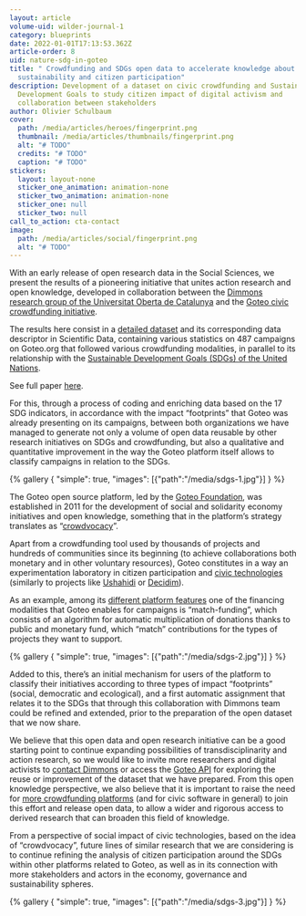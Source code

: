 ```yaml
---
layout: article
volume-uid: wilder-journal-1
category: blueprints
date: 2022-01-01T17:13:53.362Z
article-order: 8
uid: nature-sdg-in-goteo
title: " Crowdfunding and SDGs open data to accelerate knowledge about
  sustainability and citizen participation"
description: Development of a dataset on civic crowdfunding and Sustainable
  Development Goals to study citizen impact of digital activism and
  collaboration between stakeholders
author: Olivier Schulbaum
cover:
  path: /media/articles/heroes/fingerprint.png
  thumbnail: /media/articles/thumbnails/fingerprint.png
  alt: "# TODO"
  credits: "# TODO"
  caption: "# TODO"
stickers:
  layout: layout-none
  sticker_one_animation: animation-none
  sticker_two_animation: animation-none
  sticker_one: null
  sticker_two: null
call_to_action: cta-contact
image:
  path: /media/articles/social/fingerprint.png
  alt: "# TODO"
---
```

With an early release of open research data in the Social Sciences, we present the results of a pioneering initiative that unites action research and open knowledge, developed in collaboration between the [Dimmons research group of the Universitat Oberta de Catalunya](https://www.uoc.edu/portal/en/in3/recerca/grups/digital_commons) and the [Goteo civic crowdfunding initiative](https://www.goteo.org/).

The results here consist in a [detailed dataset](https://dataverse.harvard.edu/dataset.xhtml?persistentId=doi:10.7910/DVN/KTIX3D) and its corresponding data descriptor in Scientific Data, containing various statistics on 487 campaigns on Goteo.org that followed various crowdfunding modalities, in parallel to its relationship with the [Sustainable Development Goals (SDGs) of the United Nations](https://en.wikipedia.org/wiki/Sustainable_Development_Goals).

See full paper [here](https://www.nature.com/articles/s41597-020-0472-0?utm_source=twitter&utm_medium=social&utm_content=organic&utm_campaign=SCDT_4_DL01_GL_TWITTER&utm_campaign=SciData_&utm_source=twitter&utm_content=organic&utm_medium=social&sf233291471=1).

For this, through a process of coding and enriching data based on the 17 SDG indicators, in accordance with the impact “footprints” that Goteo was already presenting on its campaigns, between both organizations we have managed to generate not only a volume of open data reusable by other research initiatives on SDGs and crowdfunding, but also a qualitative and quantitative improvement in the way the Goteo platform itself allows to classify campaigns in relation to the SDGs.

{% gallery { "simple": true, "images": [{"path":"/media/sdgs-1.jpg"}] } %}

The Goteo open source platform, led by the [Goteo Foundation](https://fundacion.goteo.org/?lang=en), was established in 2011 for the development of social and solidarity economy initiatives and open knowledge, something that in the platform’s strategy translates as “[crowdvocacy](https://medium.com/@platoniq/crowdvocacy-amplifying-democracy-by-bridging-political-participation-digital-campaigning-a364a2cfd6db)”.

Apart from a crowdfunding tool used by thousands of projects and hundreds of communities since its beginning (to achieve collaborations both monetary and in other voluntary resources), Goteo constitutes in a way an experimentation laboratory in citizen participation and [civic technologies](https://en.wikipedia.org/wiki/Civic_technology) (similarly to projects like [Ushahidi](https://www.ushahidi.com/) or [Decidim](https://decidim.org/)).

As an example, among its [different platform features](https://en.wikipedia.org/wiki/Goteo#Features) one of the financing modalities that Goteo enables for campaigns is “match-funding”, which consists of an algorithm for automatic multiplication of donations thanks to public and monetary fund, which “match” contributions for the types of projects they want to support.

{% gallery { "simple": true, "images": [{"path":"/media/sdgs-2.jpg"}] } %}

Added to this, there’s an initial mechanism for users of the platform to classify their initiatives according to three types of impact “footprints” (social, democratic and ecological), and a first automatic assignment that relates it to the SDGs that through this collaboration with Dimmons team could be refined and extended, prior to the preparation of the open dataset that we now share.

We believe that this open data and open research initiative can be a good starting point to continue expanding possibilities of transdisciplinarity and action research, so we would like to invite more researchers and digital activists to [contact Dimmons](https://dimmons.net/contact/) or access the [Goteo API](https://developers.goteo.org/doc/sdgs.html) for exploring the reuse or improvement of the dataset that we have prepared. From this open knowledge perspective, we also believe that it is important to raise the need for [more crowdfunding platforms](https://en.wikipedia.org/wiki/Category:Crowdfunding_platforms) (and for civic software in general) to join this effort and release open data, to allow a wider and rigorous access to derived research that can broaden this field of knowledge.

From a perspective of social impact of civic technologies, based on the idea of ​​“crowdvocacy”, future lines of similar research that we are considering is to continue refining the analysis of citizen participation around the SDGs within other platforms related to Goteo, as well as in its connection with more stakeholders and actors in the economy, governance and sustainability spheres.

{% gallery { "simple": true, "images": [{"path":"/media/sdgs-3.jpg"}] } %}